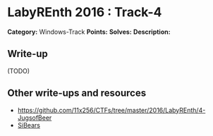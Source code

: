 # LabyREnth 2016 : Track-4

**Category:** Windows-Track
**Points:**
**Solves:**
**Description:**



## Write-up

(TODO)

## Other write-ups and resources

* https://github.com/11x256/CTFs/tree/master/2016/LabyREnth/4-JugsofBeer
* [SiBears](http://sibears.ru/labs/labyrenth2016-win-4/)

